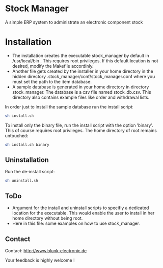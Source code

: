 # Stock Manager
A simple ERP system to administrate an electronic component stock

# Installation
- The installation creates the executable stock_manager by
  default in /usr/local/bin . This requires root privileges.
  If this default location is not desired, modify the Makefile
  accordinly. 
- Another file gets created by the installer in your home directory
  in the hidden directory .stock_manager/conf/stock_manager.conf
  where you must set the path to the item database.
- A sample database is generated in your home directory in directory
  stock_manager. The database is a csv file named stock_db.csv.
  This directory also contains example files like order and withdrawal lists.

In order just to install the sample database run the install script:

```sh
sh install.sh
```

<!-- Edit the configuration file .stock_manager/conf/stock_manager.conf -->

To install only the binary file, run the install script with the option 'binary'.
This of course requires root privileges. The home directory of root remains untouched:

```sh
sh install.sh binary
```


## Uninstallation

Run the de-install script:

```sh
sh uninstall.sh
```

## ToDo
- Argument for the install and uninstall scripts to specifiy a dedicated location
  for the executable. This would enable the user to install in
  her home directory without being root.
- Here in this file: some examples on how to use stock_manager.

## Contact
Contact: http://www.blunk-electronic.de

Your feedback is highly welcome !

